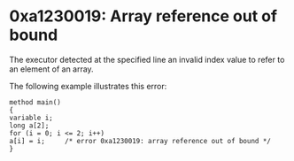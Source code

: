 # 0xa1230019: Array reference out of bound

The executor detected at the specified line an invalid index value to refer to an element of an array.&#x20;

&#x20;

The following example illustrates this error:

```
method main()
{
variable i;
long a[2];
for (i = 0; i <= 2; i++)
a[i] = i;     /* error 0xa1230019: array reference out of bound */
}
```

